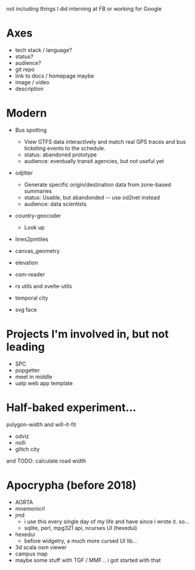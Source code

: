 not including things I did interning at FB or working for Google

# Axes

- tech stack / language?
- status?
- audience?
- git repo
- link to docs / homepage maybe
- image / video
- description

# Modern

- Bus spotting
	- View GTFS data interactively and match real GPS traces and bus ticketing events to the schedule.
	- status: abandoned prototype
	- audience: eventually transit agencies, but not useful yet
- odjitter
	- Generate specific origin/destination data from zone-based summaries
	- status: Usable, but abandonded -- use od2net instead
	- audience: data scientists

- country-geocoder
	- Look up

- lines2pmtiles



- canvas_geometry
- elevation
- osm-reader
- rs utils and svelte-utils
- temporal city
- svg face



# Projects I'm involved in, but not leading

- SPC
- popgetter
- meet in middle
- uatp web app template

# Half-baked experiment...

polygon-width and will-it-fit

- odviz
- nolli
- glitch city

and TODO: calculate road width

# Apocrypha (before 2018)

- AORTA
- mnemonicrl
- jmd
	- i use this every single day of my life and have since i wrote it. so...
	- sqlite, perl, mpg321 api, ncurses UI (hexedui)
- hexedui
	- before widgetry, a much more cursed UI lib...
- 3d scala osm viewer
- campus map
- maybe some stuff with TGF / MMF... i got started with that
